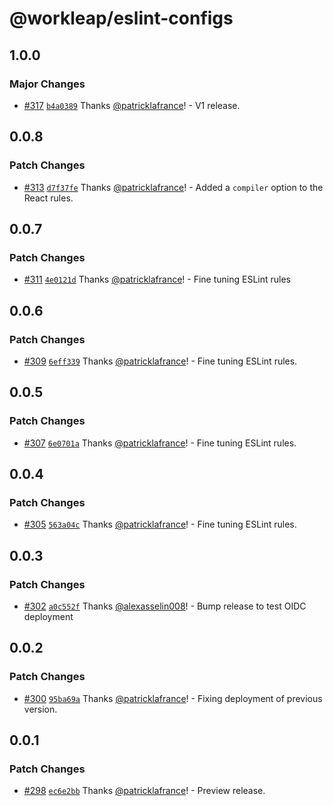 # @workleap/eslint-configs

## 1.0.0

### Major Changes

- [#317](https://github.com/workleap/wl-web-configs/pull/317) [`b4a0389`](https://github.com/workleap/wl-web-configs/commit/b4a038979334a2d778d6340caf1b8c4b91f55b56) Thanks [@patricklafrance](https://github.com/patricklafrance)! - V1 release.

## 0.0.8

### Patch Changes

- [#313](https://github.com/workleap/wl-web-configs/pull/313) [`d7f37fe`](https://github.com/workleap/wl-web-configs/commit/d7f37fe8e6db5d4f360fc7ea49ec302fd9779b00) Thanks [@patricklafrance](https://github.com/patricklafrance)! - Added a `compiler` option to the React rules.

## 0.0.7

### Patch Changes

- [#311](https://github.com/workleap/wl-web-configs/pull/311) [`4e0121d`](https://github.com/workleap/wl-web-configs/commit/4e0121d013f83a2305262c28b87a17960aeb5319) Thanks [@patricklafrance](https://github.com/patricklafrance)! - Fine tuning ESLint rules

## 0.0.6

### Patch Changes

- [#309](https://github.com/workleap/wl-web-configs/pull/309) [`6eff339`](https://github.com/workleap/wl-web-configs/commit/6eff339662c6e46dac48ba5c23f8e52b2c7b157d) Thanks [@patricklafrance](https://github.com/patricklafrance)! - Fine tuning ESLint rules.

## 0.0.5

### Patch Changes

- [#307](https://github.com/workleap/wl-web-configs/pull/307) [`6e0701a`](https://github.com/workleap/wl-web-configs/commit/6e0701a9c1086f618b01857847519797d7cd39f4) Thanks [@patricklafrance](https://github.com/patricklafrance)! - Fine tuning ESLint rules.

## 0.0.4

### Patch Changes

- [#305](https://github.com/workleap/wl-web-configs/pull/305) [`563a04c`](https://github.com/workleap/wl-web-configs/commit/563a04c21b1c56ac08742c1eacdf7624fd7f548a) Thanks [@patricklafrance](https://github.com/patricklafrance)! - Fine tuning ESLint rules.

## 0.0.3

### Patch Changes

- [#302](https://github.com/workleap/wl-web-configs/pull/302) [`a0c552f`](https://github.com/workleap/wl-web-configs/commit/a0c552fb26428fe854077351b78fe6dbe393b140) Thanks [@alexasselin008](https://github.com/alexasselin008)! - Bump release to test OIDC deployment

## 0.0.2

### Patch Changes

- [#300](https://github.com/workleap/wl-web-configs/pull/300) [`95ba69a`](https://github.com/workleap/wl-web-configs/commit/95ba69af8f342cfd5a69c4dd067b851f7a4817c3) Thanks [@patricklafrance](https://github.com/patricklafrance)! - Fixing deployment of previous version.

## 0.0.1

### Patch Changes

- [#298](https://github.com/workleap/wl-web-configs/pull/298) [`ec6e2bb`](https://github.com/workleap/wl-web-configs/commit/ec6e2bba95dcedad667afae6ba99ed7d6ce27a6c) Thanks [@patricklafrance](https://github.com/patricklafrance)! - Preview release.
